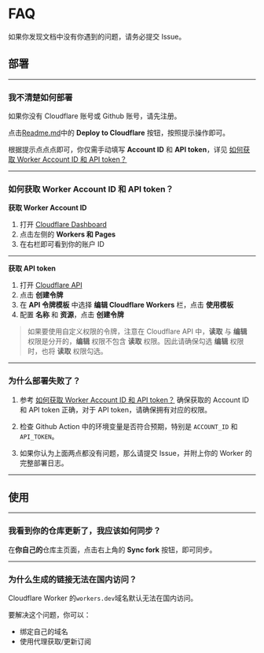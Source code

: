 # FAQ

如果你发现文档中没有你遇到的问题，请务必提交 Issue。

## 部署

---

### 我不清楚如何部署

如果你没有 Cloudflare 账号或 Github 账号，请先注册。

点击[Readme.md](../Readme.md)中的 **Deploy to Cloudflare** 按钮，按照提示操作即可。

根据提示点点点即可，你仅需手动填写 **Account ID** 和 **API token**，详见 [如何获取 Worker Account ID 和 API token？](#如何获取-worker-account-id-和-api-token)

---

### 如何获取 Worker Account ID 和 API token？

**获取 Worker Account ID**

1. 打开 [Cloudflare Dashboard](https://dash.cloudflare.com/)
2. 点击左侧的 **Workers 和 Pages**
3. 在右栏即可看到你的账户 ID

---

**获取 API token**

1. 打开 [Cloudflare API](https://dash.cloudflare.com/profile/api-tokens)
2. 点击 **创建令牌**
3. 在 **API 令牌模板** 中选择 **编辑 Cloudflare Workers** 栏，点击 **使用模板**
4. 配置 **名称** 和 **资源**，点击 **创建令牌**

> 如果要使用自定义权限的令牌，注意在 Cloudflare API 中，**读取** 与 **编辑** 权限是分开的，**编辑** 权限不包含 **读取** 权限。因此请确保勾选 **编辑** 权限时，也将 **读取** 权限勾选。


---

### 为什么部署失败了？

1. 参考 [如何获取 Worker Account ID 和 API token？](#如何获取-worker-account-id-和-api-token) 确保获取的 Account ID 和 API token 正确，对于 API token，请确保拥有对应的权限。

2. 检查 Github Action 中的环境变量是否符合预期，特别是 `ACCOUNT_ID` 和 `API_TOKEN`。

3. 如果你认为上面两点都没有问题，那么请提交 Issue，并附上你的 Worker 的完整部署日志。

---

## 使用

---

### 我看到你的仓库更新了，我应该如何同步？

在**你自己的**仓库主页面，点击右上角的 **Sync fork** 按钮，即可同步。

---

### 为什么生成的链接无法在国内访问？

Cloudflare Worker 的`workers.dev`域名默认无法在国内访问。

要解决这个问题，你可以：

- 绑定自己的域名
- 使用代理获取/更新订阅
